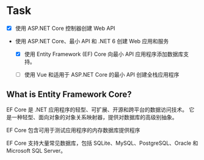 
# Task

- [x] 使用 ASP.NET Core 控制器创建 Web API
- 使用 ASP.NET Core、最小 API 和 .NET 6 创建 Web 应用和服务
	- [x] 使用 Entity Framework (EF) Core 向最小 API 应用程序添加数据库支持。
	- [ ] 使用 Vue 和适用于 ASP.NET Core 的最小 API 创建全栈应用程序





## What is Entity Framework Core?

EF Core 是 .NET 应用程序的轻型、可扩展、开源和跨平台的数据访问技术。
它是一种轻型、面向对象的对象关系映射器，提供对数据库的高级别抽象。

EF Core 包含可用于测试应用程序的内存数据库提供程序

EF Core 支持大量常见数据库，包括 SQLite、MySQL、PostgreSQL、Oracle 和 Microsoft SQL Server。





